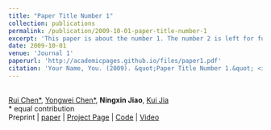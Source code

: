 ```yaml
---
title: "Paper Title Number 1"
collection: publications
permalink: /publication/2009-10-01-paper-title-number-1
excerpt: 'This paper is about the number 1. The number 2 is left for future work.'
date: 2009-10-01
venue: 'Journal 1'
paperurl: 'http://academicpages.github.io/files/paper1.pdf'
citation: 'Your Name, You. (2009). &quot;Paper Title Number 1.&quot; <i>Journal 1</i>. 1(1).'
---
```


<br />[Rui Chen*](https://aruichen.github.io/), [Yongwei Chen*](https://cyw-3d.github.io/), __Ningxin Jiao__, [Kui Jia](http://kuijia.site/)
<br />\* equal contribution
<br />Preprint | [paper](https://arxiv.org/abs/2303.13873) | [Project Page](https://fantasia3d.github.io/) | [Code](https://github.com/Gorilla-Lab-SCUT/Fantasia3D) | [Video](https://www.youtube.com/watch?v=Xbzl4HzFiNo)